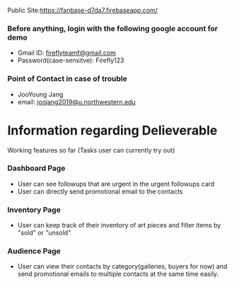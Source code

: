 
Public Site:https://fanbase-d7da7.firebaseapp.com/

### Before anything, login with the following google account for demo 

- Gmail ID: fireflyteamf@gmail.com
- Password(case-sensitve): Firefly123

### Point of Contact in case of trouble

- JooYoung Jang 
- email: joojang2019@u.northwestern.edu


# Information regarding Delieverable

Working features so far (Tasks user can currently try out)


### Dashboard Page
- User can see followups that are urgent in the urgent followups card 
- User can directly send promotional email to the contacts


### Inventory Page
- User can keep track of their inventory of art pieces and filter items by "sold" or "unsold"


### Audience Page
- User can view their contacts by category(galleries, buyers for now) and send promotional emails to multiple contacts at the same time easily. 
